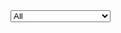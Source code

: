 <select id="filter">
  <option value="All">All</option>
  <option value="Analytics">Analytics</option>
  <option value="Bug Tracking">Bug Tracking</option>
  <option value="Business Suites">Business Suites</option>
  <option value="Cloud Computing">Cloud Computing</option>
  <option value="Cloud Database">Cloud Database</option>
  <option value="Cloud Communication">Cloud Communication</option>
  <option value="Customer Engagement">Customer Engagement</option>
  <option value="Incident Management">Incident Management</option>
  <option value="Marketing and Sales">Marketing and Sales</option>
  <option value="Payments">Payments</option>
  <option value="Software">Software</option>
  <option value="Video">Video</option>
  <option value="3D Modeling">3D Modeling</option>
</select>

<div id="offers-container"></div>